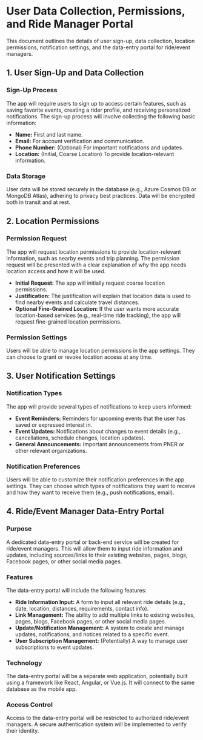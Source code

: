 # User Data Collection, Permissions, and Ride Manager Portal

This document outlines the details of user sign-up, data collection, location permissions, notification settings, and the data-entry portal for ride/event managers.

## 1. User Sign-Up and Data Collection

### Sign-Up Process
The app will require users to sign up to access certain features, such as saving favorite events, creating a rider profile, and receiving personalized notifications. The sign-up process will involve collecting the following basic information:

*   **Name:** First and last name.
*   **Email:** For account verification and communication.
*   **Phone Number:** (Optional) For important notifications and updates.
*   **Location:** (Initial, Coarse Location) To provide location-relevant information.

### Data Storage
User data will be stored securely in the database (e.g., Azure Cosmos DB or MongoDB Atlas), adhering to privacy best practices. Data will be encrypted both in transit and at rest.

## 2. Location Permissions

### Permission Request
The app will request location permissions to provide location-relevant information, such as nearby events and trip planning. The permission request will be presented with a clear explanation of why the app needs location access and how it will be used.

*   **Initial Request:** The app will initially request coarse location permissions.
*   **Justification:** The justification will explain that location data is used to find nearby events and calculate travel distances.
*   **Optional Fine-Grained Location:** If the user wants more accurate location-based services (e.g., real-time ride tracking), the app will request fine-grained location permissions.

### Permission Settings
Users will be able to manage location permissions in the app settings. They can choose to grant or revoke location access at any time.

## 3. User Notification Settings

### Notification Types
The app will provide several types of notifications to keep users informed:

*   **Event Reminders:** Reminders for upcoming events that the user has saved or expressed interest in.
*   **Event Updates:** Notifications about changes to event details (e.g., cancellations, schedule changes, location updates).
*   **General Announcements:** Important announcements from PNER or other relevant organizations.

### Notification Preferences
Users will be able to customize their notification preferences in the app settings. They can choose which types of notifications they want to receive and how they want to receive them (e.g., push notifications, email).

## 4. Ride/Event Manager Data-Entry Portal

### Purpose
A dedicated data-entry portal or back-end service will be created for ride/event managers. This will allow them to input ride information and updates, including sources/links to their existing websites, pages, blogs, Facebook pages, or other social media pages.

### Features
The data-entry portal will include the following features:

*   **Ride Information Input:** A form to input all relevant ride details (e.g., date, location, distances, requirements, contact info).
*   **Link Management:** The ability to add multiple links to existing websites, pages, blogs, Facebook pages, or other social media pages.
*   **Update/Notification Management:** A system to create and manage updates, notifications, and notices related to a specific event.
*   **User Subscription Management:** (Potentially) A way to manage user subscriptions to event updates.

### Technology
The data-entry portal will be a separate web application, potentially built using a framework like React, Angular, or Vue.js. It will connect to the same database as the mobile app.

### Access Control
Access to the data-entry portal will be restricted to authorized ride/event managers. A secure authentication system will be implemented to verify their identity.
